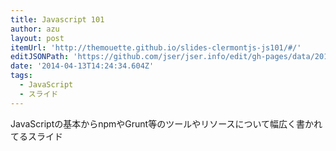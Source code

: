 ```yaml
---
title: Javascript 101
author: azu
layout: post
itemUrl: 'http://themouette.github.io/slides-clermontjs-js101/#/'
editJSONPath: 'https://github.com/jser/jser.info/edit/gh-pages/data/2014/04/index.json'
date: '2014-04-13T14:24:34.604Z'
tags:
  - JavaScript
  - スライド
---
```

JavaScriptの基本からnpmやGrunt等のツールやリソースについて幅広く書かれてるスライド
